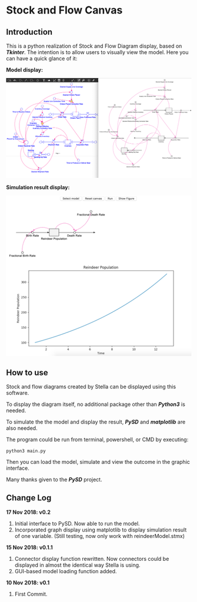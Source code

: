 # Stock and Flow Canvas

## Introduction

This is a python realization of Stock and Flow Diagram display, based on ***Tkinter***.
The intention is to allow users to visually view the model.
Here you can have a quick glance of it:

**Model display:**

![ScreenShot](screenShot_02.png)

**Simulation result display:**

![ScreenShot](screenShot_03.png)

## How to use

Stock and flow diagrams created by Stella can be displayed using this software.

To display the diagram itself, no additional package other than ***Python3*** is needed.

To simulate the the model and display the result, ***PySD*** and ***matplotlib*** are also needed.

The program could be run from terminal, powershell, or CMD by executing:


```
python3 main.py
```

Then you can load the model, simulate and view the outcome in the graphic interface.

Many thanks given to the ***PySD*** project.

## Change Log

**17 Nov 2018: v0.2**

1.  Initial interface to PySD. Now able to run the model.
2.  Incorporated graph display using matplotlib to display simulation result of one variable. (Still testing, now only work with reindeerModel.stmx)

**15 Nov 2018: v0.1.1**

1.  Connector display function rewritten. Now connectors could be displayed in almost the identical way Stella is using.
2.  GUI-based model loading function added.

**10 Nov 2018: v0.1**
1.  First Commit.
